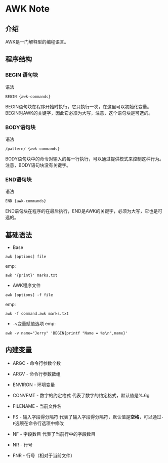 # AWK Note

## 介绍

AWK是一门解释型的编程语言。

## 程序结构

### BEGIN 语句块

语法
```shell
BEGIN {awk-commands}
```

BEGIN语句块在程序开始时执行，它只执行一次，在这里可以初始化变量。BEGIN时AWK的关键字，因此它必须为大写，注意，这个语句块是可选的。

### BODY语句块

语法
```shell
/pattern/ {awk-commands}
```

BODY语句块中的命令对输入的每一行执行，可以通过提供模式来控制这种行为。注意，BODY语句块没有关键字。

### END语句块

语法
```shell
END {awk-commands}
```

END语句块在程序的在最后执行，END是AWK的关键字，必须为大写，它也是可选的。

## 基础语法

* Base
```shell
awk [options] file
```
emp:
```shell
awk '{print}' marks.txt
```

* AWK程序文件
```shell
awk [options] -f file
```
emp:
```shell
awk -f command.awk marks.txt
```

* ```-v```变量赋值选项
emp:
```shell
awk -v name="Jerry" 'BEGIN{printf "Name = %s\n",name}'
```

## 内建变量

* ARGC - 命令行参数个数

* ARGV - 命令行参数数组

* ENVIRON - 环境变量

* CONVFMT - 数字的约定格式
  代表了数字的约定格式，默认值是%.6g

* FILENAME - 当前文件名

* FS - 输入字段得分隔符
  代表了输入字段得分隔符，默认值是**空格**，可以通过```-F```选项在命令行选项中修改

* NF - 字段数目
  代表了当前行中的字段数目

* NR - 行号

* FNR - 行号（相对于当前文件）
